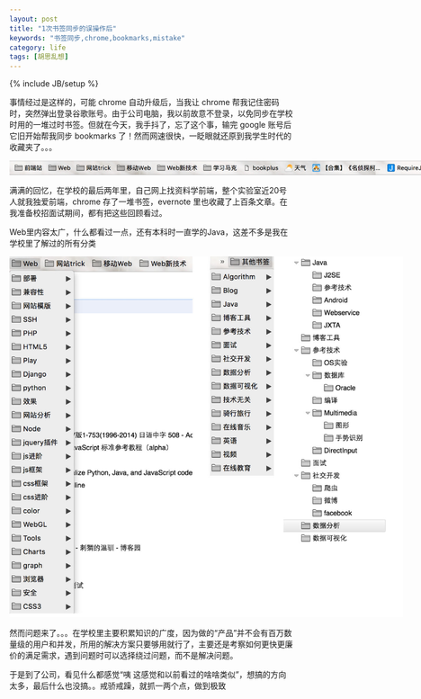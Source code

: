 ```yaml
---
layout: post
title: "1次书签同步的误操作后"
keywords: "书签同步,chrome,bookmarks,mistake"
category: life
tags: [胡思乱想]
---
```

{% include JB/setup %}

事情经过是这样的，可能 chrome 自动升级后，当我让 chrome 帮我记住密码时，突然弹出登录谷歌账号。由于公司电脑，我以前故意不登录，以免同步在学校时用的一堆过时书签。但就在今天，我手抖了，忘了这个事，输完 google 账号后它旧开始帮我同步 bookmarks 了！然而网速很快，一眨眼就还原到我学生时代的收藏夹了。。。

<!-- break -->

<img src="/assets/captures/20170216_bookmark1.png" style="max-width:800px;">

满满的回忆，在学校的最后两年里，自己网上找资料学前端，整个实验室近20号人就我独爱前端，chrome 存了一堆书签，evernote 里也收藏了上百条文章。在我准备校招面试期间，都有把这些回顾看过。

Web里内容太广，什么都看过一点，还有本科时一直学的Java，这差不多是我在学校里了解过的所有分类

<img src="/assets/captures/20170216_bookmark2.jpg" style="max-width:700px;">

然而问题来了。。。在学校里主要积累知识的广度，因为做的“产品”并不会有百万数量级的用户和并发，所用的解决方案只要够用就行了，主要还是考察如何更快更廉价的满足需求，遇到问题时可以选择绕过问题，而不是解决问题。

于是到了公司，看见什么都感觉“咦 这感觉和以前看过的啥啥类似”，想搞的方向太多，最后什么也没搞。。戒骄戒躁，就抓一两个点，做到极致
